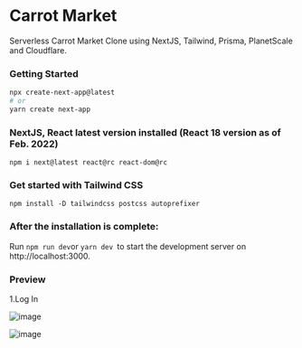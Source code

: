 # Carrot Market
Serverless Carrot Market Clone using NextJS, Tailwind, Prisma, PlanetScale and Cloudflare.

### Getting Started


```bash
npx create-next-app@latest
# or
yarn create next-app
```


### NextJS, React latest version installed (React 18 version as of Feb. 2022)

``` npm i next@latest react@rc react-dom@rc ```

### Get started with Tailwind CSS

```npm install -D tailwindcss postcss autoprefixer ```

### After the installation is complete:

Run ```npm run dev```or ```yarn dev ```to start the development server on http://localhost:3000.

### Preview

1.Log In

![image](https://user-images.githubusercontent.com/79802132/207607578-f8c5b924-ee9b-480c-9ac7-031dac1ad896.png)

![image](https://user-images.githubusercontent.com/79802132/207607448-6f9c1c49-947e-4949-85e6-7455d866993f.png)


